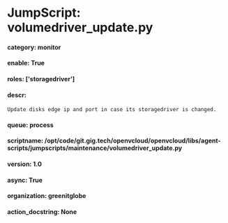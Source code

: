 
# JumpScript: volumedriver_update.py
        
#### category: monitor
#### enable: True
#### roles: ['storagedriver']
#### descr: 
```
Update disks edge ip and port in case its storagedriver is changed.

```
#### queue: process
#### scriptname: /opt/code/git.gig.tech/openvcloud/openvcloud/libs/agent-scripts/jumpscripts/maintenance/volumedriver_update.py
#### version: 1.0
#### async: True
#### organization: greenitglobe
#### action_docstring: None